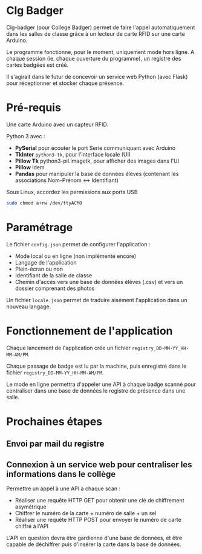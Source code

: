 # Clg Badger

Clg-badger (pour College Badger) permet de faire l'appel automatiquement dans les salles de classe grâce à un lecteur de carte RFID sur une carte Arduino.

Le programme fonctionne, pour le moment, uniquement mode hors ligne. A chaque session (ie. chaque ouverture du programme), un registre des cartes badgées est créé.

Il s'agirait dans le futur de concevoir un service web Python (avec Flask) pour réceptionner et stocker chaque présence.

# Pré-requis

Une carte Arduino avec un capteur RFID.

Python 3 avec :
- **PySerial** pour écouter le port Serie communiquant avec Arduino
- **TkInter** `python3-tk`, pour l'interface locale (UI)
- **Pillow Tk** python3-pil.imagetk, pour afficher des images dans l'UI
- **Pillow** idem
- **Pandas** pour manipuler la base de données élèves (contenant les associations Nom-Prénom <-> Identifiant)

Sous Linux, accordez les permissions aux ports USB
```bash
sudo chmod a+rw /dev/ttyACM0
```

# Paramétrage

Le fichier `config.json` permet de configurer l'application :
- Mode local ou en ligne (non implémenté encore)
- Langage de l'application
- Plein-écran ou non
- Identifiant de la salle de classe
- Chemin d'accès vers une base de données élèves (.csv) et vers un dossier comprenant des photos

Un fichier `locale.json` permet de traduire aisément l'application dans un nouveau langage.

# Fonctionnement de l'application

Chaque lancement de l'application crée un fichier `registry_DD-MM-YY_HH-MM-AM/PM`.

Chaque passage de badge est lu par la machine, puis enregistré dans le fichier `registry_DD-MM-YY_HH-MM-AM/PM`.

Le mode en ligne permettra d'appeler une API à chaque badge scanné pour centraliser dans une base de données le registre de présence dans une salle.

# Prochaines étapes

## Envoi par mail du registre


## Connexion à un service web pour centraliser les informations dans le collège

Permettre un appel à une API à chaque scan :
- Réaliser une requête HTTP GET pour obtenir une clé de chiffrement asymétrique
- Chiffrer le numéro de la carte + numéro de salle + un sel
- Réaliser une requête HTTP POST pour envoyer le numéro de carte chiffré à l'API

L'API en question devra être gardienne d'une base de données, et être capable de déchiffrer puis d'insérer la carte dans la base de données.
